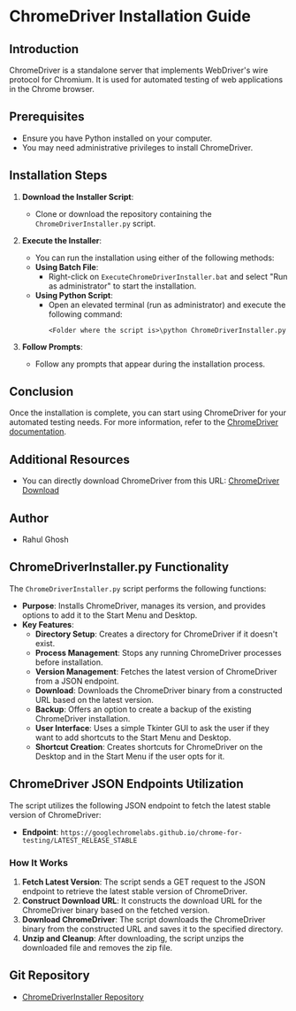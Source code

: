 # ChromeDriver Installation Guide

## Introduction
ChromeDriver is a standalone server that implements WebDriver's wire protocol for Chromium. It is used for automated testing of web applications in the Chrome browser.

## Prerequisites
- Ensure you have Python installed on your computer.
- You may need administrative privileges to install ChromeDriver.

## Installation Steps
1. **Download the Installer Script**:
   - Clone or download the repository containing the `ChromeDriverInstaller.py` script.

2. **Execute the Installer**:
   - You can run the installation using either of the following methods:
   - **Using Batch File**:
     - Right-click on `ExecuteChromeDriverInstaller.bat` and select "Run as administrator" to start the installation.
   - **Using Python Script**:
     - Open an elevated terminal (run as administrator) and execute the following command:
       ```
       <Folder where the script is>\python ChromeDriverInstaller.py
       ```

3. **Follow Prompts**:
   - Follow any prompts that appear during the installation process.

## Conclusion
Once the installation is complete, you can start using ChromeDriver for your automated testing needs. For more information, refer to the [ChromeDriver documentation](https://chromedriver.chromium.org/).

## Additional Resources
- You can directly download ChromeDriver from this URL: [ChromeDriver Download](https://googlechromelabs.github.io/chrome-for-testing/)

## Author
- Rahul Ghosh

## ChromeDriverInstaller.py Functionality
The `ChromeDriverInstaller.py` script performs the following functions:
- **Purpose**: Installs ChromeDriver, manages its version, and provides options to add it to the Start Menu and Desktop.
- **Key Features**:
  - **Directory Setup**: Creates a directory for ChromeDriver if it doesn't exist.
  - **Process Management**: Stops any running ChromeDriver processes before installation.
  - **Version Management**: Fetches the latest version of ChromeDriver from a JSON endpoint.
  - **Download**: Downloads the ChromeDriver binary from a constructed URL based on the latest version.
  - **Backup**: Offers an option to create a backup of the existing ChromeDriver installation.
  - **User Interface**: Uses a simple Tkinter GUI to ask the user if they want to add shortcuts to the Start Menu and Desktop.
  - **Shortcut Creation**: Creates shortcuts for ChromeDriver on the Desktop and in the Start Menu if the user opts for it.

## ChromeDriver JSON Endpoints Utilization
The script utilizes the following JSON endpoint to fetch the latest stable version of ChromeDriver:

- **Endpoint**: `https://googlechromelabs.github.io/chrome-for-testing/LATEST_RELEASE_STABLE`

### How It Works
1. **Fetch Latest Version**: The script sends a GET request to the JSON endpoint to retrieve the latest stable version of ChromeDriver.
2. **Construct Download URL**: It constructs the download URL for the ChromeDriver binary based on the fetched version.
3. **Download ChromeDriver**: The script downloads the ChromeDriver binary from the constructed URL and saves it to the specified directory.
4. **Unzip and Cleanup**: After downloading, the script unzips the downloaded file and removes the zip file.

## Git Repository
- [ChromeDriverInstaller Repository](https://github.com/otakurg/ChromeDriverInstaller.git)
